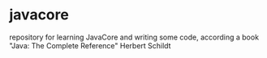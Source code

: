 # javacore
repository for learning JavaCore and writing some code, according a book "Java: The Complete Reference" Herbert Schildt
